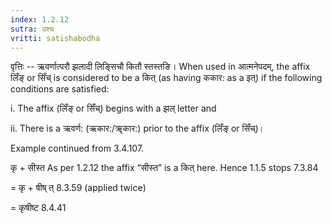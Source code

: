 ```yaml
---
index: 1.2.12
sutra: उश्च
vritti: satishabodha
---
```



वृत्तिः -- ऋवर्णात्परौ झलादी लिङ्सिचौ कितौ स्तस्तङि। When used in आत्मनेपदम्, the affix लिँङ् or सिँच् is considered to be a कित् (as having ककार: as a इत्) if the following conditions are satisfied:

i. The affix (लिँङ् or सिँच्) begins with a झल् letter and

ii. There is a ऋवर्ण: (ऋकार:/ॠकार:) prior to the affix (लिँङ् or सिँच्)।


Example continued from 3.4.107.


कृ + सीस्त As per 1.2.12 the affix “सीस्त” is a कित् here. Hence 1.1.5 stops 7.3.84

= कृ + षीष् त् 8.3.59 (applied twice)

= कृषीष्ट 8.4.41

